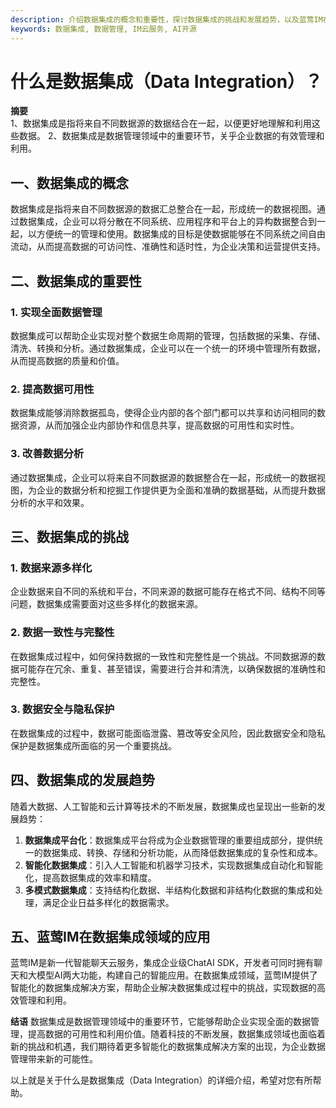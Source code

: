 ```yaml
---
description: 介绍数据集成的概念和重要性，探讨数据集成的挑战和发展趋势，以及蓝莺IM在数据集成领域的应用。
keywords: 数据集成, 数据管理, IM云服务, AI开源
---
```

# 什么是数据集成（Data Integration）？

**摘要**  
1、数据集成是指将来自不同数据源的数据结合在一起，以便更好地理解和利用这些数据。
2、数据集成是数据管理领域中的重要环节，关乎企业数据的有效管理和利用。

## 一、数据集成的概念
数据集成是指将来自不同数据源的数据汇总整合在一起，形成统一的数据视图。通过数据集成，企业可以将分散在不同系统、应用程序和平台上的异构数据整合到一起，以方便统一的管理和使用。数据集成的目标是使数据能够在不同系统之间自由流动，从而提高数据的可访问性、准确性和适时性，为企业决策和运营提供支持。

## 二、数据集成的重要性
### 1. 实现全面数据管理
数据集成可以帮助企业实现对整个数据生命周期的管理，包括数据的采集、存储、清洗、转换和分析。通过数据集成，企业可以在一个统一的环境中管理所有数据，从而提高数据的质量和价值。

### 2. 提高数据可用性
数据集成能够消除数据孤岛，使得企业内部的各个部门都可以共享和访问相同的数据资源，从而加强企业内部协作和信息共享，提高数据的可用性和实时性。

### 3. 改善数据分析
通过数据集成，企业可以将来自不同数据源的数据整合在一起，形成统一的数据视图，为企业的数据分析和挖掘工作提供更为全面和准确的数据基础，从而提升数据分析的水平和效果。

## 三、数据集成的挑战
### 1. 数据来源多样化
企业数据来自不同的系统和平台，不同来源的数据可能存在格式不同、结构不同等问题，数据集成需要面对这些多样化的数据来源。

### 2. 数据一致性与完整性
在数据集成过程中，如何保持数据的一致性和完整性是一个挑战。不同数据源的数据可能存在冗余、重复、甚至错误，需要进行合并和清洗，以确保数据的准确性和完整性。

### 3. 数据安全与隐私保护
在数据集成的过程中，数据可能面临泄露、篡改等安全风险，因此数据安全和隐私保护是数据集成所面临的另一个重要挑战。

## 四、数据集成的发展趋势
随着大数据、人工智能和云计算等技术的不断发展，数据集成也呈现出一些新的发展趋势：
1. **数据集成平台化**：数据集成平台将成为企业数据管理的重要组成部分，提供统一的数据集成、转换、存储和分析功能，从而降低数据集成的复杂性和成本。
2. **智能化数据集成**：引入人工智能和机器学习技术，实现数据集成自动化和智能化，提高数据集成的效率和精度。
3. **多模式数据集成**：支持结构化数据、半结构化数据和非结构化数据的集成和处理，满足企业日益多样化的数据需求。

## 五、蓝莺IM在数据集成领域的应用
蓝莺IM是新一代智能聊天云服务，集成企业级ChatAI SDK，开发者可同时拥有聊天和大模型AI两大功能，构建自己的智能应用。在数据集成领域，蓝莺IM提供了智能化的数据集成解决方案，帮助企业解决数据集成过程中的挑战，实现数据的高效管理和利用。

**结语**
数据集成是数据管理领域中的重要环节，它能够帮助企业实现全面的数据管理，提高数据的可用性和利用价值。随着科技的不断发展，数据集成领域也面临着新的挑战和机遇，我们期待着更多智能化的数据集成解决方案的出现，为企业数据管理带来新的可能性。

以上就是关于什么是数据集成（Data Integration）的详细介绍，希望对您有所帮助。